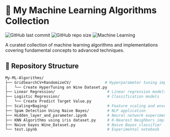 # 🚀 My Machine Learning Algorithms Collection

![GitHub last commit](https://img.shields.io/github/last-commit/Habibur-02/My-ML-Algorithms?color=blue&style=flat-square)
![GitHub repo size](https://img.shields.io/github/repo-size/Habibur-02/My-ML-Algorithms?style=flat-square)
![Machine Learning](https://img.shields.io/badge/-Machine%20Learning-FFA500?style=flat-square&logo=python&logoColor=white)

A curated collection of machine learning algorithms and implementations covering fundamental concepts to advanced techniques.

## 📂 Repository Structure

```bash
My-ML-Algorithms/
├── GridSearchCV+RandomizeCV/               # Hyperparameter tuning implementations
│   └── Create HyperTuning on Wine Dataset.py
├── Linear Regression/                       # Linear regression models
├── Logistic Regression/                     # Classification models
│   └── Create Predict Target Value.py
├── Scaling+Baging/                          # Feature scaling and ensemble methods
├── Spam Detection Using Naive Bayes/        # NLP application
├── Hidden_layer_and_parameter.ipynb         # Neural network experiments (Colab)
├── KNN Algorithms using iris dataset.py     # K-Nearest Neighbors implementation
├── Naive bayes Wine_Dataset.py              # Naive Bayes classifier
└── test.ipynb                               # Experimental notebook